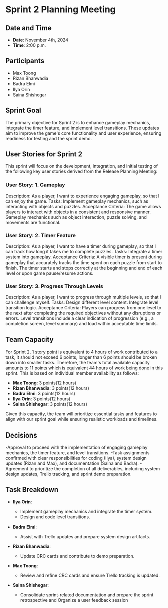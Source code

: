 # Sprint 2 Planning Meeting

## Date and Time
- **Date**: November 4th, 2024
- **Time**: 2:00 p.m.

## Participants
- Max Toong
- Rizan Bhanwadia
- Badra Elmi
- Ilya Orin
- Saina Shishegar

## Sprint Goal
The primary objective for Sprint 2 is to enhance gameplay mechanics, integrate the timer feature, and implement level transitions. These updates aim to improve the game's core functionality and user experience, ensuring readiness for testing and the sprint demo.

## User Stories for Sprint 2
This sprint will focus on the development, integration, and initial testing of the following key user stories derived from the Release Planning Meeting:

### User Story: 1. Gameplay
Description:
As a player, I want to experience engaging gameplay, so that I can enjoy the game.
Tasks:
Implement gameplay mechanics, such as interacting with objects and puzzles.
Acceptance Criteria:
The game allows players to interact with objects in a consistent and responsive manner.
Gameplay mechanics such as object interaction, puzzle solving, and movements are functional.

  

### User Story: 2. Timer Feature
Description:
As a player, I want to have a timer during gameplay, so that I can track how long it takes me to complete puzzles.
Tasks:
Integrate a timer system into gameplay.
Acceptance Criteria:
A visible timer is present during gameplay that accurately tracks the time spent on each puzzle from start to finish.
The timer starts and stops correctly at the beginning and end of each level or upon game pause/resume actions.


### User Story: 3. Progress Through Levels
Description:
As a player, I want to progress through multiple levels, so that I can challenge myself.
Tasks:
Design different level content.
Integrate level transition logic.
Acceptance Criteria:
Players can progress from one level to the next after completing the required objectives without any disruptions or errors.
Level transitions include a clear indication of progression (e.g., a completion screen, level summary) and load within acceptable time limits.


## Team Capacity
For Sprint 2, 1 story point is equivalent to 4 hours of work contributed to a task, it should not exceed 6 points, longer than 6 points should be broken down into smaller tasks. Therefore, the team's total available capacity amounts to 11 points which is equivalent 44 hours of work being done in this sprint. This is based on individual member availability as follows:

- **Max Toong**: 3 points(12 hours) 
- **Rizan Bhanwadia**: 3 points(12 hours) 
- **Badra Elmi**: 3 points(12 hours)
- **Ilya Orin**: 3 points(12 hours)
- **Saina Shishegar**: 3 points(12 hours)

Given this capacity, the team will prioritize essential tasks and features to align with our sprint goal while ensuring realistic workloads and timelines.

## Decisions
-Approval to proceed with the implementation of engaging gameplay mechanics, the timer feature, and level transitions.
-Task assignments confirmed with clear responsibilities for coding (Ilya), system design updates (Rizan and Max), and documentation (Saina and Badra).
-Agreement to prioritize the completion of all deliverables, including system design updates, Trello tracking, and sprint demo preparation.


## Task Breakdown
- **Ilya Orin**:
  - Implement gameplay mechanics and integrate the timer system.
  - Design and code level transitions.

- **Badra Elmi**:
  - Assist with Trello updates and prepare system design artifacts.

- **Rizan Bhanwadia**:
  - Update CRC cards and contribute to demo preparation.

- **Max Toong**:
  - Review and refine CRC cards and ensure Trello tracking is updated.

- **Saina Shishegar**:
  - Consolidate sprint-related documentation and prepare the sprint retrospective and Organize a user feedback session


